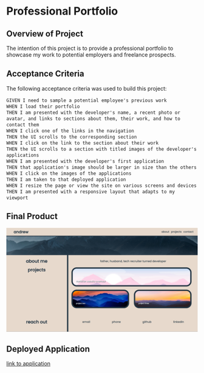 # Professional Portfolio

## Overview of Project
The intention of this project is to provide a professional portfolio to showcase my work to potential employers and freelance prospects.

## Acceptance Criteria
The following acceptance criteria was used to build this project:

```
GIVEN I need to sample a potential employee's previous work
WHEN I load their portfolio
THEN I am presented with the developer's name, a recent photo or avatar, and links to sections about them, their work, and how to contact them
WHEN I click one of the links in the navigation
THEN the UI scrolls to the corresponding section
WHEN I click on the link to the section about their work
THEN the UI scrolls to a section with titled images of the developer's applications
WHEN I am presented with the developer's first application
THEN that application's image should be larger in size than the others
WHEN I click on the images of the applications
THEN I am taken to that deployed application
WHEN I resize the page or view the site on various screens and devices
THEN I am presented with a responsive layout that adapts to my viewport
```

## Final Product
![Final Project Screenshot](<assets/resources/Portfolio Final SS.png>)

## Deployed Application
[link to application](https://andrewcmonson.github.io/challenge-2/)
